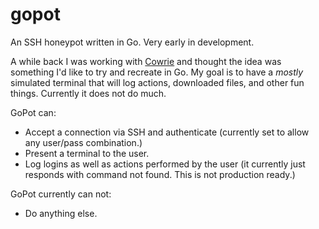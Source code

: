 # gopot

An SSH honeypot written in Go. Very early in development.

A while back I was working with [Cowrie](https://github.com/micheloosterhof/cowrie-dev) and thought the idea was something I'd like to try and recreate in Go. My goal is to have a *mostly* simulated terminal that will log actions, downloaded files, and other fun things. Currently it does not do much.

GoPot can:

- Accept a connection via SSH and authenticate (currently set to allow any user/pass combination.)
- Present a terminal to the user.
- Log logins as well as actions performed by the user (it currently just responds with command not found. This is not production ready.)

GoPot currently can not:

- Do anything else.